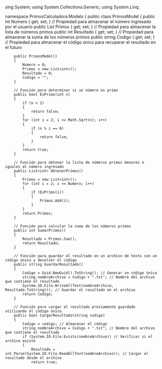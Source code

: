 sing System;
using System.Collections.Generic;
using System.Linq;

namespace PrimosCalculadora.Models
{
    public class PrimosModel
    {
        public int Numero { get; set; } // Propiedad para almacenar el número ingresado por el usuario
        public List<int> Primos { get; set; } // Propiedad para almacenar la lista de números primos
        public int Resultado { get; set; } // Propiedad para almacenar la suma de los números primos
        public string Codigo { get; set; } // Propiedad para almacenar el código único para recuperar el resultado en el futuro

        public PrimosModel()
        {
            Numero = 0;
            Primos = new List<int>();
            Resultado = 0;
            Codigo = "";
        }

        // Función para determinar si un número es primo
        public bool EsPrimo(int n)
        {
            if (n < 2)
            {
                return false;
            }
            for (int i = 2; i <= Math.Sqrt(n); i++)
            {
                if (n % i == 0)
                {
                    return false;
                }
            }
            return true;
        }

        // Función para obtener la lista de números primos menores o iguales al número ingresado
        public List<int> ObtenerPrimos()
        {
            Primos = new List<int>();
            for (int i = 2; i <= Numero; i++)
            {
                if (EsPrimo(i))
                {
                    Primos.Add(i);
                }
            }
            return Primos;
        }

        // Función para calcular la suma de los números primos
        public int SumarPrimos()
        {
            Resultado = Primos.Sum();
            return Resultado;
        }

        // Función para guardar el resultado en un archivo de texto con un código único y devolver el código
        public string GuardarResultado()
        {
            Codigo = Guid.NewGuid().ToString(); // Generar un código único
            string nombreArchivo = Codigo + ".txt"; // Nombre del archivo que contiene el resultado
            System.IO.File.WriteAllText(nombreArchivo, Resultado.ToString()); // Guardar el resultado en el archivo
            return Codigo;
        }

        // Función para cargar el resultado previamente guardado utilizando el código único
        public bool CargarResultado(string codigo)
        {
            Codigo = codigo; // Almacenar el código
            string nombreArchivo = Codigo + ".txt"; // Nombre del archivo que contiene el resultado
            if (System.IO.File.Exists(nombreArchivo)) // Verificar si el archivo existe
            {
                Resultado = int.Parse(System.IO.File.ReadAllText(nombreArchivo)); // Cargar el resultado desde el archivo
                return true;
           

